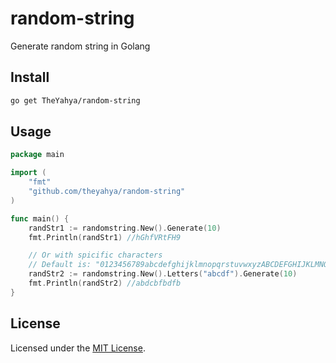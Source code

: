 # random-string
Generate random string in Golang

## Install
```bash
go get TheYahya/random-string
```

## Usage
```go
package main

import (
	"fmt"
	"github.com/theyahya/random-string"
)

func main() {
	randStr1 := randomstring.New().Generate(10)
	fmt.Println(randStr1) //hGhfVRtFH9

	// Or with spicific characters
	// Default is: "0123456789abcdefghijklmnopqrstuvwxyzABCDEFGHIJKLMNOPQRSTUVWXYZ_-"
	randStr2 := randomstring.New().Letters("abcdf").Generate(10)
	fmt.Println(randStr2) //abdcbfbdfb
}
```

## License
Licensed under the [MIT License](https://github.com/TheYahya/random-string/blob/main/README.md).
